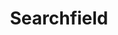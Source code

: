 ---
layout: pattern.njk
tags: 
    - legacy_de
    - legacy_components_de
    - page
key: searchfield-legacy_de
title: Searchfield
parent: components-legacy_de
image: legacy/overview/searchfield.webp
keywords: 
order: 220
---